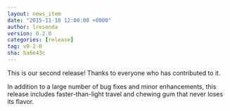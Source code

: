 ```yaml
---
layout: news_item
date: "2015-11-10 12:00:00 +0000"
author: lresenda
version: 0.2.0
categories: [release]
tag: v0-2-0
sha: ba6e43c
---
```

<!--
{% comment %}
Licensed to the Apache Software Foundation (ASF) under one or more
contributor license agreements.  See the NOTICE file distributed with
this work for additional information regarding copyright ownership.
The ASF licenses this file to you under the Apache License, Version 2.0
(the "License"); you may not use this file except in compliance with
the License.  You may obtain a copy of the License at

http://www.apache.org/licenses/LICENSE-2.0

Unless required by applicable law or agreed to in writing, software
distributed under the License is distributed on an "AS IS" BASIS,
WITHOUT WARRANTIES OR CONDITIONS OF ANY KIND, either express or implied.
See the License for the specific language governing permissions and
limitations under the License.
{% endcomment %}
-->

This is our second release! Thanks to everyone who has contributed to
it.

In addition to a large number of bug fixes and minor enhancements,
this release includes faster-than-light travel and chewing gum that
never loses its flavor.
